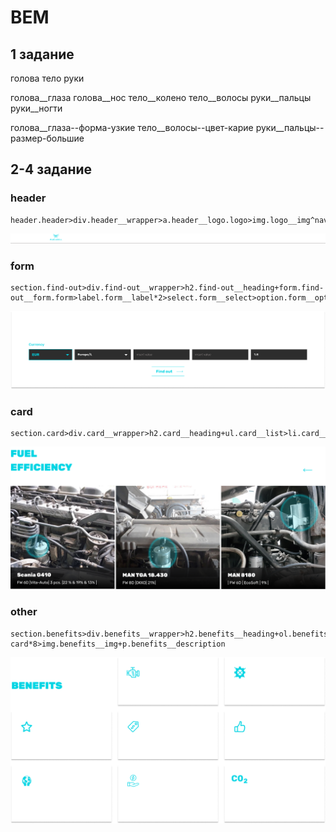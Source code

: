 # BEM
## 1 задание
<!--блоки-->
голова 
тело
руки

<!--элементы-->
голова__глаза
голова__нос
тело__колено
тело__волосы
руки__пальцы
руки__ногти


<!--модификаторы-->
голова__глаза--форма-узкие
тело__волосы--цвет-карие
руки__пальцы--размер-большие

## 2-4 задание
### header
``` 
header.header>div.header__wrapper>a.header__logo.logo>img.logo__img^nav.header__nav.nav>ul.nav__list>li.nav__item*6>a.nav__link
``` 
![Header](/img/header.png "Header")

### form

```
section.find-out>div.find-out__wrapper>h2.find-out__heading+form.find-out__form.form>label.form__label*2>select.form__select>option.form__option*3^^label.form__label*3>input.form__input^button.form__button
```
![form](/img/form.png)

### card 

```
section.card>div.card__wrapper>h2.card__heading+ul.card__list>li.card__item.item*3>img.item__img+p.item__heading+p.item__description
```
![card](/img/card.png)

### other
```
section.benefits>div.benefits__wrapper>h2.benefits__heading+ol.benefits__list>li.benefits__efficiency-card*8>img.benefits__img+p.benefits__description
```
![other](/img/other.png)